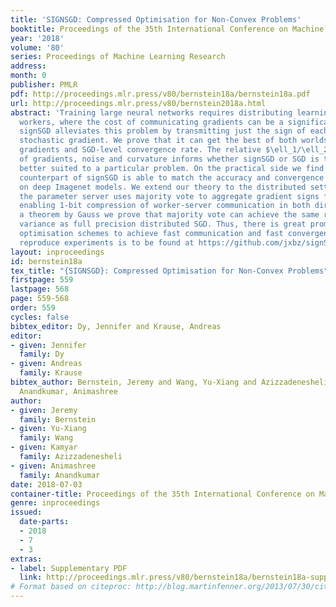 ```yaml
---
title: 'SIGNSGD: Compressed Optimisation for Non-Convex Problems'
booktitle: Proceedings of the 35th International Conference on Machine Learning
year: '2018'
volume: '80'
series: Proceedings of Machine Learning Research
address: 
month: 0
publisher: PMLR
pdf: http://proceedings.mlr.press/v80/bernstein18a/bernstein18a.pdf
url: http://proceedings.mlr.press/v80/bernstein2018a.html
abstract: 'Training large neural networks requires distributing learning across multiple
  workers, where the cost of communicating gradients can be a significant bottleneck.
  signSGD alleviates this problem by transmitting just the sign of each minibatch
  stochastic gradient. We prove that it can get the best of both worlds: compressed
  gradients and SGD-level convergence rate. The relative $\ell_1/\ell_2$ geometry
  of gradients, noise and curvature informs whether signSGD or SGD is theoretically
  better suited to a particular problem. On the practical side we find that the momentum
  counterpart of signSGD is able to match the accuracy and convergence speed of Adam
  on deep Imagenet models. We extend our theory to the distributed setting, where
  the parameter server uses majority vote to aggregate gradient signs from each worker
  enabling 1-bit compression of worker-server communication in both directions. Using
  a theorem by Gauss we prove that majority vote can achieve the same reduction in
  variance as full precision distributed SGD. Thus, there is great promise for sign-based
  optimisation schemes to achieve fast communication and fast convergence. Code to
  reproduce experiments is to be found at https://github.com/jxbz/signSGD.'
layout: inproceedings
id: bernstein18a
tex_title: "{SIGNSGD}: Compressed Optimisation for Non-Convex Problems"
firstpage: 559
lastpage: 568
page: 559-568
order: 559
cycles: false
bibtex_editor: Dy, Jennifer and Krause, Andreas
editor:
- given: Jennifer
  family: Dy
- given: Andreas
  family: Krause
bibtex_author: Bernstein, Jeremy and Wang, Yu-Xiang and Azizzadenesheli, Kamyar and
  Anandkumar, Animashree
author:
- given: Jeremy
  family: Bernstein
- given: Yu-Xiang
  family: Wang
- given: Kamyar
  family: Azizzadenesheli
- given: Animashree
  family: Anandkumar
date: 2018-07-03
container-title: Proceedings of the 35th International Conference on Machine Learning
genre: inproceedings
issued:
  date-parts:
  - 2018
  - 7
  - 3
extras:
- label: Supplementary PDF
  link: http://proceedings.mlr.press/v80/bernstein18a/bernstein18a-supp.pdf
# Format based on citeproc: http://blog.martinfenner.org/2013/07/30/citeproc-yaml-for-bibliographies/
---
```

